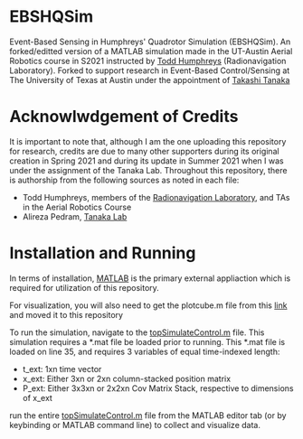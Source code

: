 # EBSHQSim
Event-Based Sensing in Humphreys' Quadrotor Simulation (EBSHQSim). An forked/editted version of a MATLAB simulation made in the UT-Austin Aerial Robotics course in S2021 instructed by [Todd Humphreys](https://www.ae.utexas.edu/people/faculty/faculty-directory/humphreys) (Radionavigation Laboratory). Forked to support research in Event-Based Control/Sensing at The University of Texas at Austin under the appointment of [Takashi Tanaka](https://sites.utexas.edu/tanaka/about/)

# Acknowlwdgement of Credits
It is important to note that, although I am the one uploading this repository for research, credits are due to many other supporters during its original creation in Spring 2021 and during its update in Summer 2021 when I was under the assignment of the Tanaka Lab. Throughout this repository, there is authorship from the following sources as noted in each file:
 
- Todd Humphreys, members of the [Radionavigation Laboratory](https://radionavlab.ae.utexas.edu/), and TAs in the Aerial Robotics Course 
- Alireza Pedram, [Tanaka Lab](https://sites.utexas.edu/tanaka/people/)

# Installation and Running
In terms of installation, [MATLAB](https://www.mathworks.com/products/matlab.html) is the primary external appliaction which is required for utilization of this repository. 

For visualization, you will also need to get the plotcube.m file from this [link](https://www.mathworks.com/matlabcentral/fileexchange/15161-plotcube) and moved it to this repository


To run the simulation, navigate to the [topSimulateControl.m](./topSimulateControl.m) file. This simulation requires a *.mat file be loaded prior to running. This *.mat file is loaded on line 35, and requires 3 variables of equal time-indexed length:
- t_ext: 1xn time vector
- x_ext: Either 3xn or 2xn column-stacked position matrix
- P_ext: Either 3x3xn or 2x2xn Cov Matrix Stack, respective to dimensions of x_ext

run the entire [topSimulateControl.m](./topSimulateControl.m) file from the MATLAB editor tab (or by keybinding or MATLAB command line) to collect and visualize data. 
